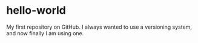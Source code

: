 # hello-world
My first repository on GitHub.
I always wanted to use a versioning system, and now finally I am using one.

